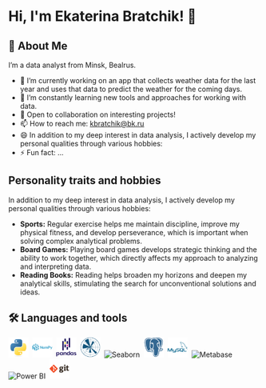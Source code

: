 # Hi, I'm Ekaterina Bratchik! 👋 

## 🚀 About Me
I’m a data analyst from Minsk, Bealrus.

- 🔭 I’m currently working on an app that collects weather data for the last year and uses that data to predict the weather for the coming days.
- 🌱 I’m constantly learning new tools and approaches for working with data.
- 👯 Open to collaboration on interesting projects!
- 📫 How to reach me: kbratchik@bk.ru
- 😄 In addition to my deep interest in data analysis, I actively develop my personal qualities through various hobbies:
- ⚡ Fun fact: ...

## Personality traits and hobbies
In addition to my deep interest in data analysis, I actively develop my personal qualities through various hobbies:

- **Sports:** Regular exercise helps me maintain discipline, improve my physical fitness, and develop perseverance, which is important when solving complex analytical problems.
- **Board Games:** Playing board games develops strategic thinking and the ability to work together, which directly affects my approach to analyzing and interpreting data.
- **Reading Books:** Reading helps broaden my horizons and deepen my analytical skills, stimulating the search for unconventional solutions and ideas.

## 🛠 Languages and tools
<div>
  <img src="https://github.com/devicons/devicon/blob/master/icons/python/python-original.svg" title="Python" height="40" width="40" alt="Python"/>&nbsp;
  <img src="https://github.com/devicons/devicon/blob/master/icons/numpy/numpy-plain-wordmark.svg" title="Numpy" height="40" width="40" alt="Numpy"/>&nbsp;
  <img src="https://github.com/devicons/devicon/blob/master/icons/pandas/pandas-original-wordmark.svg" title="Pandas" height="40" width="40" alt="Pandas"/>&nbsp;
  <img src="https://github.com/devicons/devicon/blob/master/icons/matplotlib/matplotlib-plain.svg" title="Matplotlib" height="40" width="40" alt="Matplotlib"/>&nbsp
  <img src="https://seaborn.pydata.org/_images/logo-mark-lightbg.svg" title="Seaborn" height="40" width="40" alt="Seaborn"/>&nbsp;
  <img src="https://github.com/devicons/devicon/blob/master/icons/postgresql/postgresql-plain.svg" title="PostgreSQL" height="40" width="40" alt="PostgreSQL"/>&nbsp;
  <img src="https://github.com/devicons/devicon/blob/master/icons/mysql/mysql-plain-wordmark.svg" title="MySQL" height="40" width="40" alt="MySQL"/>&nbsp;
  <img src="https://www.vectorlogo.zone/logos/metabase/metabase-ar21.svg" title="Metabase" height="40" alt="Metabase"/>&nbsp;
  <img src="https://www.vectorlogo.zone/logos/microsoft_powerbi/microsoft_powerbi-ar21.svg" title="Power BI" height="40" alt="Power BI"/>&nbsp;
  <img src="https://github.com/devicons/devicon/blob/master/icons/git/git-original-wordmark.svg" title="Git" height="40" width="40" alt="Git"/>&nbsp;
</div>

